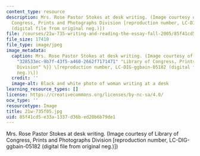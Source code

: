 ```yaml
---
content_type: resource
description: Mrs. Rose Pastor Stokes at desk writing. (Image courtesy of Library of
  Congress, Prints and Photographs Division [reproduction number, LC-DIG-ggbain-05182
  (digital file from original neg.)])
file: /courses/21w-735-writing-and-reading-the-essay-fall-2005/85f41cd5e33a1337d36bed20b6b79de1_21w-735f05.jpg
file_size: 17410
file_type: image/jpeg
image_metadata:
  caption: Mrs. Rose Pastor Stokes at desk writing. (Image courtesy of the {{% resource_link
    "328533ec-9b7f-43f5-a460-2662f7171471" "Library of Congress, Prints and Photographs
    Division" %}} \[reproduction number, LC-DIG-ggbain-05182 (digital file from original
    neg.)\])
  credit: ''
  image-alt: Black and white photo of woman writing at a desk
learning_resource_types: []
license: https://creativecommons.org/licenses/by-nc-sa/4.0/
ocw_type: ''
resourcetype: Image
title: 21w-735f05.jpg
uid: 85f41cd5-e33a-1337-d36b-ed20b6b79de1
---
```

Mrs. Rose Pastor Stokes at desk writing. (Image courtesy of Library of Congress, Prints and Photographs Division [reproduction number, LC-DIG-ggbain-05182 (digital file from original neg.)])